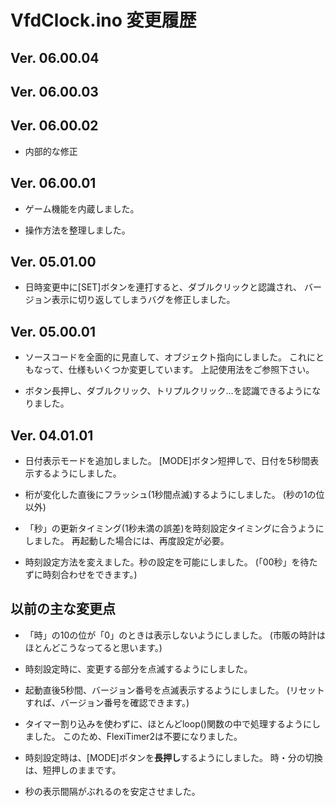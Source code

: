 # VfdClock.ino 変更履歴

## Ver. 06.00.04
## Ver. 06.00.03
## Ver. 06.00.02

* 内部的な修正


## Ver. 06.00.01

* ゲーム機能を内蔵しました。

* 操作方法を整理しました。


## Ver. 05.01.00

* 日時変更中に[SET]ボタンを連打すると、ダブルクリックと認識され、
バージョン表示に切り返してしまうバグを修正しました。


## Ver. 05.00.01

* ソースコードを全面的に見直して、オブジェクト指向にしました。
これにともなって、仕様もいくつか変更しています。
上記使用法をご参照下さい。

* ボタン長押し、ダブルクリック、トリプルクリック…を認識できるようになりました。


## Ver. 04.01.01

* 日付表示モードを追加しました。
[MODE]ボタン短押しで、日付を5秒間表示するようにしました。

* 桁が変化した直後にフラッシュ(1秒間点滅)するようにしました。
(秒の1の位以外)

* 「秒」の更新タイミング(1秒未満の誤差)を時刻設定タイミングに合うようにしました。
再起動した場合には、再度設定が必要。

* 時刻設定方法を変えました。秒の設定を可能にしました。
(「00秒」を待たずに時刻合わせをできます。)


## 以前の主な変更点

* 「時」の10の位が「0」のときは表示しないようにしました。
(市販の時計はほとんどこうなってると思います。)

* 時刻設定時に、変更する部分を点滅するようにしました。

* 起動直後5秒間、バージョン番号を点滅表示するようにしました。
(リセットすれば、バージョン番号を確認できます。)

* タイマー割り込みを使わずに、ほとんどloop()関数の中で処理するようにしました。
このため、FlexiTimer2は不要になりました。

* 時刻設定時は、[MODE]ボタンを**長押し**するようにしました。
時・分の切換は、短押しのままです。

* 秒の表示間隔がぶれるのを安定させました。
